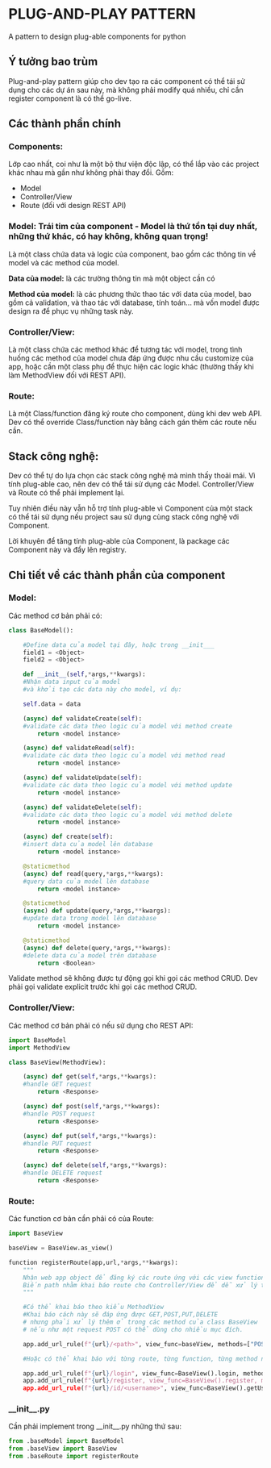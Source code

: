 # PLUG-AND-PLAY PATTERN
A pattern to design plug-able components for python

## Ý tưởng bao trùm
Plug-and-play pattern giúp cho dev tạo ra các component có thể tái sử dụng cho các dự án sau này, mà không phải modify quá nhiều, chỉ cần register component là có thể go-live.

## Các thành phần chính
### Components:
Lớp cao nhất, coi như là một bộ thư viện độc lập, có thể lắp vào các project khác nhau mà gần như không phải thay đổi. Gồm:

- Model
- Controller/View
- Route (đối với design REST API)

### Model: Trái tim của component - Model là thứ tồn tại duy nhất, những thứ khác, có hay không, không quan trọng!
Là một class chứa data và logic của component, bao gồm các thông tin về model và các method của model.

**Data của model:** là các trường thông tin mà một object cần có

**Method của model:** là các phương thức thao tác với data của model, bao gồm cả validation, và thao tác với database, tính toán... mà vốn model được design ra để phục vụ những task này.

### Controller/View:
Là một class chứa các method khác để tương tác với model, trong tình huống các method của model chưa đáp ứng được nhu cầu customize của app, hoặc cần một class phụ để thực hiện các logic khác (thường thấy khi làm MethodView đối với REST API).

### Route:
Là một Class/function đăng ký route cho component, dùng khi dev web API. Dev có thể override Class/function này bằng cách gán thêm các route nếu cần.

## Stack công nghệ:
Dev có thể tự do lựa chọn các stack công nghệ mà mình thấy thoải mái. Vì tính plug-able cao, nên dev có thể tái sử dụng các Model. Controller/View và Route có thể phải implement lại. 

Tuy nhiên điều này vẫn hỗ trợ tính plug-able vì Component của một stack có thể tái sử dụng nếu project sau sử dụng cùng stack công nghệ với Component.

Lời khuyên để tăng tính plug-able của Component, là package các Component này và đẩy lên registry.

## Chi tiết về các thành phần của component
### Model:
Các method cơ bản phải có:

```python
class BaseModel():

    #Define data của model tại đây, hoặc trong __init___
    field1 = <Object>
    field2 = <Object>

    def __init__(self,*args,**kwargs):
    #Nhận data input của model
    #và khởi tạo các data này cho model, ví dụ:

    self.data = data

    (async) def validateCreate(self):
    #validate các data theo logic của model với method create
        return <model instance>

    (async) def validateRead(self):
    #validate các data theo logic của model với method read
        return <model instance>

    (async) def validateUpdate(self):
    #validate các data theo logic của model với method update
        return <model instance>

    (async) def validateDelete(self):
    #validate các data theo logic của model với method delete
        return <model instance>

    (async) def create(self):
    #insert data của model lên database
        return <model instance>

    @staticmethod
    (async) def read(query,*args,**kwargs):
    #query data của model lên database
        return <model instance>

    @staticmethod
    (async) def update(query,*args,**kwargs):
    #update data trong model lên database
        return <model instance>

    @staticmethod
    (async) def delete(query,*args,**kwargs):
    #delete data của model trên database
        return <Boolean>
```

Validate method sẽ không được tự động gọi khi gọi các method CRUD. Dev phải gọi validate explicit trước khi gọi các method CRUD.

### Controller/View:
Các method cơ bản phải có nếu sử dụng cho REST API:

```python
import BaseModel
import MethodView

class BaseView(MethodView):

    (async) def get(self,*args,**kwargs):
    #handle GET request
        return <Response>

    (async) def post(self,*args,**kwargs):
    #handle POST request
        return <Response>

    (async) def put(self,*args,**kwargs):
    #handle PUT request
        return <Response>

    (async) def delete(self,*args,**kwargs):
    #handle DELETE request
        return <Response>
```

### Route:

Các function cơ bản cần phải có của Route:

```python
import BaseView

baseView = BaseView.as_view()

function registerRoute(app,url,*args,**kwargs):
    """
    Nhận web app object để đăng ký các route ứng với các view function
    Biến path nhằm khai báo route cho Controller/View để dễ xử lý trong nội bộ component mà không cần biết đầy đủ route của object app.
    """

    #Có thể khai báo theo kiểu MethodView
    #Khai báo cách này sẽ đáp ứng được GET,POST,PUT,DELETE
    # nhưng phải xử lý thêm ở trong các method của class BaseView
    # nếu như một request POST có thể dùng cho nhiều mục đích.

    app.add_url_rule(f"{url}/<path>", view_func=baseView, methods=["POST"])

    #Hoặc có thể khai báo với từng route, từng function, từng method nếu như đòi hỏi phải customize function

    app.add_url_rule(f"{url}/login", view_func=BaseView().login, methods=["POST"])
    app.add_url_rule(f"{url}/register, view_func=BaseView().register, methods=["POST"])
    app.add_url_rule(f"{url}/id/<username>", view_func=BaseView().getUser, methods=["GET"])
```

### \_\_init\_\_.py
Cần phải implement trong \_\_init\_\_.py những thứ sau:

```python
from .baseModel import BaseModel
from .baseView import BaseView
from .baseRoute import registerRoute
```


